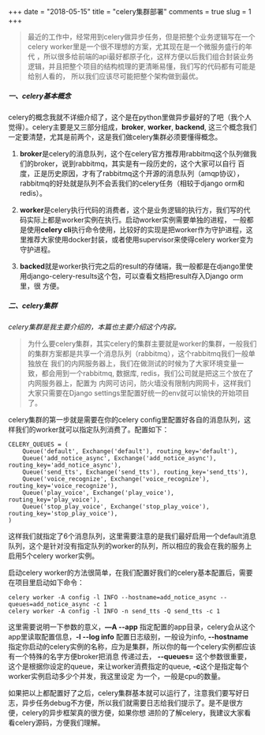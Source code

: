 +++
date = "2018-05-15"
title = "celery集群部署"
comments = true
slug = 1
+++

>最近的工作中，经常用到celery做异步任务，但是把整个业务逻辑写在一个celery worker里是一个很不理想的方案，尤其现在是一个微服务盛行的年代
，所以很多给前端的api最好都原子化，这样方便以后我们组合封装业务逻辑，并且把整个项目的结构梳理的更清晰易懂，我们写的代码都有可能是给别人看的，
所以我们应该尽可能把整个架构做到最优。

##### 一、celery基本概念

celery的概念我就不详细介绍了，这个是在python里做异步最好的了吧（我个人觉得）。celery主要是又三部分组成，**broker**, **worker**, **backend**,
这三个概念我们一定要清楚，尤其是前两个，这是我们做celery集群必须要懂得概念。

1. **broker**是celery的消息队列，这个在celery官方推荐用rabbitmq这个队列做我们的broker，说到rabbitmq，其实是有一段历史的，这个大家可以自行
百度，正是历史原因，才有了rabbitmq这个开源的消息队列（amqp协议），rabbitmq的好处就是队列不会丢我们的celery任务（相较于django orm和redis）。

2. **worker**是celery执行代码的消费者，这个是业务逻辑的执行方，我们写的代码实际上都是worker实例在执行。启动worker实例需要单独的进程，
一般都是使用**celery cli**执行命令使用，比较好的实现是把worker作为守护进程，这里推荐大家使用docker封装，或者使用supervisor来使得celery worker变为守护进程。

3. **backed**就是worker执行完之后的result的存储端，我一般都是在django里使用django-celery-results这个包，可以查看文档把result存入Django orm里，很
方便。

##### 二、celery集群

*celery集群是我主要介绍的，本篇也主要介绍这个内容。*

>为什么要celery集群，其实celery的集群主要就是worker的集群，一般我们的集群方案都是共享一个消息队列（rabbitmq），这个rabbitmq我们一般单独放在
我们的内网服务器上，我们在做测试的时候为了大家环境变量一致，都会用到一个rabbitmq, 数据库, redis，我们公司就是把这三个放在了内网服务器上，配置为
内网可访问，防火墙没有限制内网网卡，这样我们大家只需要在Django settings里配置好统一的env就可以愉快的开始项目了。

celery集群的第一步就是需要在你的celery config里配置好各自的消息队列，这样我们的worker就可以指定队列消费了。配置如下：

    CELERY_QUEUES = (
        Queue('default', Exchange('default'), routing_key='default'),
        Queue('add_notice_async', Exchange('add_notice_async'), routing_key='add_notice_async'),
        Queue('send_tts', Exchange('send_tts'), routing_key='send_tts'),
        Queue('voice_recognize', Exchange('voice_recognize'), routing_key='voice_recognize'),
        Queue('play_voice', Exchange('play_voice'), routing_key='play_voice'),
        Queue('stop_play_voice', Exchange('stop_play_voice'), routing_key='stop_play_voice'),
    )
这样我们就指定了6个消息队列，这里需要注意的是我们最好启用一个default消息队列，这个是针对没有指定队列的worker的队列，所以相应的我会在我的服务上启用5个celery worker实例。

启动celery worker的方法很简单，在我们配置好我们的celery基本配置后，需要在项目里启动如下命令：

    celery worker -A config -l INFO --hostname=add_notice_async --queues=add_notice_async -c 1
    celery worker -A config -l INFO -n send_tts -Q send_tts -c 1
这里需要说明一下参数的意义，**—A --app** 指定配置的app目录，celery会从这个app里读取配置信息，**-l --log info**
配置日志级别，一般设为info, **--hostname** 指定你启动的celery实例的名称，应为是集群，所以你的每一个celery实例都应该有一个特殊的名字方便broker把消息
传递过去， **--queues=** 这个参数很重要，这个是根据你设定的queue，来让worker消费指定的queue, **-c**这个是指定每个worker实例启动多少个并发，我这里设定
为一个，一般是cpu的数量。

如果把以上都配置好了之后，celery集群基本就可以运行了，注意我们要写好日志，异步任务debug不方便，所以我们就需要日志给我们提示了。是不是很方便，celery的异步框架真的很方便，如果你想
进阶的了解celery，我建议大家看看celery源码，方便我们理解。






